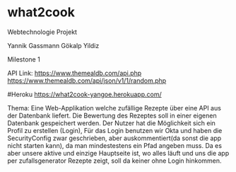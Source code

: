 # what2cook
Webtechnologie Projekt

Yannik Gassmann
Gökalp Yildiz

Milestone 1

API Link: https://www.themealdb.com/api.php
https://www.themealdb.com/api/json/v1/1/random.php

#Heroku 
https://what2cook-yangoe.herokuapp.com/

Thema:
Eine Web-Applikation welche zufällige Rezepte über eine API aus der Datenbank liefert.
Die Bewertung des Rezeptes soll in einer eigenen Datenbank gespeichert werden.
Der Nutzer hat die Möglichkeit sich ein Profil zu erstellen (Login),
Für das Login benutzen wir Okta und haben die SecurityConfig zwar geschrieben, aber auskommentiert(da sonst die app nicht starten kann), da man mindestestens ein Pfad angeben muss.
Da es aber unsere aktive und einzige Hauptseite ist, wo alles läuft und uns die app per zufallsgenerator Rezepte zeigt, soll da keiner ohne Login hinkommen.



